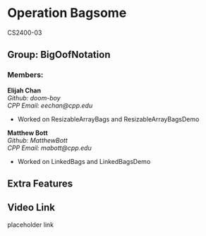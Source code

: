 # Operation Bagsome
CS2400-03

## Group: BigOofNotation

### Members:
**Elijah Chan**  
_Github: doom-boy_  
_CPP Email: eechan@cpp.edu_  
* Worked on ResizableArrayBags and ResizableArrayBagsDemo

**Matthew Bott**  
_Github: MatthewBott_  
_CPP Email: mabott@cpp.edu_  
* Worked on LinkedBags and LinkedBagsDemo

## Extra Features

## Video Link

placeholder link
